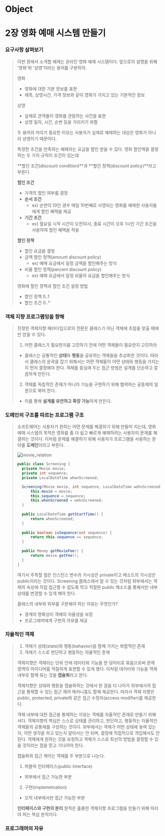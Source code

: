 # Object



# 2장 영화 예매 시스템  만들기



### 요구사항  살펴보기

>이번 장에서 소개할 예제는 온라인 영화 예매 시스템이다. 앞으로의 설명을 위해 '영화'와 '상영'이라는 용어를 구분하자.
>
>영화 
>
>- 영화에 대한 기본 정보를 표현
>  - 제목, 상영시간, 가격 정보와 같이 영화가 가지고 있는 기본적인 정보
>
>상영
>
>- 실제로 관객들이 영화를 관람하는 사건을 표현
>  - 상영 일자, 시간, 순번 등을 가리키기 위함
>
>두 용어의 차이가 중요한 이유는 사용자가 실제로 예매하는 대상은 영화가 아니라 상영이기 때문이다.
>
>특정한 조건을 만족하는 예매자는 요금을 할인 받을 수 있다. 영화 할인액을 결정하는 두 가지 규칙이 조건이 있는데
>
>**할인 조건(discount condition)**과 **할인 정책(discount policy)**라고 부른다.
>
>**할인 조건**
>
>- 가격의 할인 여부를 결정
>  - **순서 조건**
>    - ex) 순번이 10인 경우 매일 10번째로 사영되는 영화를 예매한 사용자들에게 할인 혜택을 제공
>  - **기간 조건**
>    - ex) 월요일 시작 시간이 오전10시, 종료 시간이 오후 1시인 기간 조건을 사용하여 할인 혜택을 적용
>
>**할인 정책**
>
>- 할인 요금을 결정
>  - 금액 할인 정책(amount discount policy)
>    - ex) 예매 요금에서 일정 금액을 할인해주는 방식
>  - 비율 할인 정책(percent discount policy)
>    - ex) 예매 요금에서 일정 비율의 요금을 할인해주는 방식
>
>영화에 할인 정책과 할인 조건 설정 방법
>
>- 할인 정책 0..1
>- 할인 조건 0..*
>



### 객체 지향 프로그램밍을 향해

>진정한 객체지향 패러다임으로의 전환은 클래스가 아닌 객체에 초점을 맞출 때에만 얻을 수 있다.
>
>1. 어떤 클래스가 필요한지를 고민하기 전에 어떤 객체들이 필요한지 고민하라
>  - 클래스는 공통적인 **상태**와 **행동**을 공유하는 객체들을 추상화한 것이다. 따라서 클래스의 윤곽을 잡기 위해서는 어떤 객체들이 어떤 상태와 행동을 가지는지 먼저 결정해야 한다. 객체를 중심에 두는 접근 방법은 설계를 단순하고 깔끔하게 만든다.
>
>2. 객체를 독립적인 존재가 아니라 기능을 구현하기 위해 협력하는 공동체의 일원으로 봐야 한다.
>  - 이를 통해 **설계를 유연하고 확장 가능**하게 만든다.
>



### 도메인의 구조를 따르는 프로그램 구조

>소프트웨어는 사용자가 원하는 어떤 문제를 해결하기 위해 만들어 지는데, 영화 예매 시스템의 목적은 영화를 좀 더 쉽고 빠르게 예매하려는 사용자의 문제를 해결하는 것이다. 이처럼 문제를 해결하기 위해 사용자가 프로그램을 사용하는 분야를 **도메인**이라고 부른다.
>
>![movie_relation](C:\Users\JEONGMIN\git\object-study\study\image\movie_relation.png)
>
>```java
>public class Screening {
>	private Movie movie;
>	private int sequence;
>	private LocalDateTime whenScreened;
>
>	Screening(Movie movie, int sequence, LocalDateTime wehnScreened) {
>		this.movie = movie;
>		this.sequence = sequence;
>		this.whenScreened = wehnScreened;
>	}
>	
>	public LocalDateTime getStartTime() {
>		return whenScreened;
>	}
>	
>	public boolean isSequence(int sequence) {
>		return this.sequence == sequence;
>	}
>	
>	public Money getMovieFee() {
>		return movie.getFee();
>	}
>}
>```
>
>여기서 주목할 점은 인스턴스 변수의 가시성은 private이고 메소드의 가시성은 public이라는 것이다.
>Screening 클래스에서 알 수 있는 것처럼 외부에서는 객체의 속성에 직접 접근할 수 없도록 막고 적절한 public 메소드를 통해서만 내부 상태를 변경할 수 있게  해야 한다.
>
>클래스의 내부와 외부를 구분해야 하는 이유는 무엇인가? 
>
>- 경계의 명확성이 객체의 자율성을 보장
>- 프로그래머에게 구현의 자유를 제공



### 자율적인 객체

>1. 객체가 상태(state)와 행동(behavior)을 함께 가지는 복합적인 존재
>2. 객체가 스스로 판단하고 행동하는 자율적인 존재
>
>객체지향은 객체라는 단위 안에 데이터와 기능을 한 덩어리로 묶음으로써 문제 영역의 아이디어를 적절하게 표현할 수 있게 했다. 이처럼 데이터와 기능을 객체 내부로 함께 묶는 것을 **캡슐화**라고 한다.
>
>객체지향은 상태와 행동을 캡슐화하는 것에서 한 걸음 더 나아가 외부에서의 접근을 통제할 수 있는 접근 제어 메커니즘도 함께 제공한다. 따라서 객체 지향은 public, protected, private와 같은 접근 수정자(access modifier)를 제공한다.
>
>객체 내부에 대한 접근을 통제하는 이유는 객체를 자율적인 존재로 만들기 위해서다. 객체지향의 핵심은 스스로 상태를 관리하고, 판단하고, 행동하는 자율적인 객체들의 공통체를 구성하는 것이다. 외부에서는 객체가 어떤 상태에 놓여 있는지, 어떤 생각을 하고 있는지 알아서는 안 되며, 결정에 직접적으로 개입해서도 안된다. 객체에게 원하는 것을 요청하고 객체가 스스로 최선의 방법을 결정할 수 있을 것이라는 점을 믿고 기다려야 한다.
>
>캡슐화와 접근 제어는 객체를 두 부분으로 나눈다.
>
>1. 퍼블릭 인터페이스(public Interface)
>   - 외부에서 접근 가능한 부분
>2. 구현(implemetnation)
>   - 오직 내부에서만 접근 가능한 부분
>
>**인터페이스와 구현의 분리** 원칙은 훌륭한 객체지향 프로그램을 만들기 위해 따라야 하는 핵심 원칙이다.



### 프로그래머의  자유

>

































